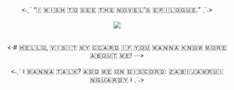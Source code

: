 <div align="center">
<˗ˏˋ “🇮‌ 🇼‌🇮‌🇸‌🇭‌ 🇹‌🇴‌ 🇸‌🇪‌🇪‌ 🇹‌🇭‌🇪‌ 🇳‌🇴‌🇻‌🇪‌🇱‌’🇸‌ 🇪‌🇵‌🇮‌🇱‌🇴‌🇬‌🇺‌🇪‌.” ˎˊ˗>
  <br />
<div align="center">
<br /><img src="https://media.discordapp.net/attachments/561969577957916673/1356000014161154290/IMG_20250330_221932.png?ex=68bbeeac&is=68ba9d2c&hm=9839dff1245e5ba3d5357e8cac97bd973244856b9da0351c469fdaa6de1fb6ee&=&format=webp&quality=lossless&width=550&height=266">
<div align="center">
<br /><br /> <·# 🇭‌🇪‌🇱‌🇱‌🇴‌, 🇻‌🇮‌🇸‌🇮‌🇹‌ 🇲‌🇾‌ 🇨‌🇨‌🇦‌🇷‌🇩‌ 🇮‌🇫‌ 🇾‌🇴‌🇺‌ 🇼‌🇦‌🇳‌🇳‌🇦‌ 🇰‌🇳‌🇴‌🇼‌ 🇲‌🇴‌🇷‌🇪‌ 🇦‌🇧‌🇴‌🇺‌🇹‌ 🇲‌🇪‌! ⋯>
 <br /> 
<div align="center">
<br /><˗ˏˋ ꒰ 🇼‌🇦‌🇳‌🇳‌🇦‌ 🇹‌🇦‌🇱‌🇰‌? 🇦‌🇩‌🇩‌ 🇲‌🇪‌ 🇴‌🇳‌ 🇩‌🇮‌🇸‌🇨‌🇴‌🇷‌🇩‌: 🇿‌🇦‌🇧‌🇮‌🇯‌🇦‌🇲‌🇷‌🇺‌🇮‌🇳‌🇬‌🇺‌🇦‌🇷‌🇩‌🇾‌ ꒱ ˎˊ˗>
<div align="center">

